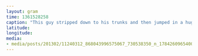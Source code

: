 ```yaml
---
layout: gram
time: 1361528258
caption: "This guy stripped down to his trunks and then jumped in a huge pile of snow. Gotta love it."
latitude: 
longitude: 
media:
- media/posts/201302/11240312_868043996575067_730538350_n_17842609654000351.jpg
---
```

